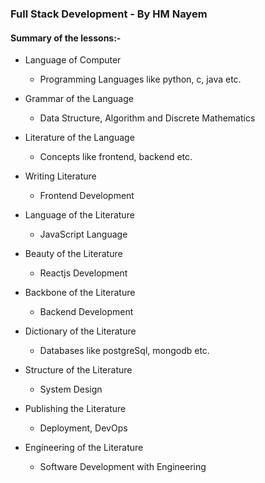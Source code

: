 ### Full Stack Development - By HM Nayem

#### Summary of the lessons:-
- Language of Computer
  - Programming Languages like python, c, java etc.
- Grammar of the Language
  - Data Structure, Algorithm and Discrete Mathematics
- Literature of the Language
  - Concepts like frontend, backend etc.

- Writing Literature
  - Frontend Development

- Language of the Literature
  - JavaScript Language

- Beauty of the Literature
  - Reactjs Development

- Backbone of the Literature
  - Backend Development

- Dictionary of the Literature
  - Databases like postgreSql, mongodb etc.

- Structure of the Literature
  - System Design

- Publishing the Literature
  - Deployment, DevOps

- Engineering of the Literature
  - Software Development with Engineering